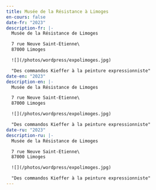 ```yaml
---
title: Musée de la Résistance à Limoges
en-cours: false
date-fr: "2023"
description-fr: |-
  Musée de la Résistance de Limoges

  7 rue Neuve Saint-Etienne\
  87000 Limoges

  ![](/photos/wordpress/expolimoges.jpg)

  "Des commandos Kieffer à la peinture expressionniste"
date-en: "2023"
description-en: |-
  Musée de la Résistance de Limoges

  7 rue Neuve Saint-Etienne\
  87000 Limoges

  ![](/photos/wordpress/expolimoges.jpg)

  "Des commandos Kieffer à la peinture expressionniste"
date-ru: "2023"
description-ru: |-
  Musée de la Résistance de Limoges

  7 rue Neuve Saint-Etienne\
  87000 Limoges

  ![](/photos/wordpress/expolimoges.jpg)

  "Des commandos Kieffer à la peinture expressionniste"
---
```

